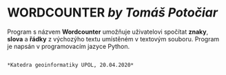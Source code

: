 # WORDCOUNTER *by Tomáš Potočiar*

Program s názvem **Wordcounter** umožňuje uživatelovi spočítat **znaky**, **slova** a **řádky** z výchozýho textu umístěném v textovým souboru.
Program je napsán v programovacím jazyce Python.

                                                                              *Katedra geoinformatiky UPOL, 20.04.2020*

